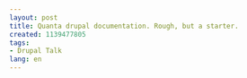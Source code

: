 ```yaml
---
layout: post
title: Quanta drupal documentation. Rough, but a starter.
created: 1139477805
tags:
- Drupal Talk
lang: en
---
```


